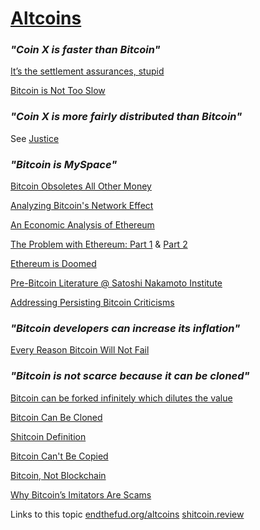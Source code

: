 # [Altcoins](altcoins)

### *"Coin X is faster than Bitcoin"*

[It’s the settlement assurances, stupid](https://medium.com/@nic__carter/its-the-settlement-assurances-stupid-5dcd1c3f4e41)

[Bitcoin is Not Too Slow](https://nakamotoinstitute.org/mempool/bitcoin-is-not-too-slow/)

### *"Coin X is more fairly distributed than Bitcoin"*

See [Justice](#justice)

### *"Bitcoin is MySpace"*

[Bitcoin Obsoletes All Other Money](https://nakamotoinstitute.org/mempool/bitcoin-obsoletes-all-other-money/)

[Analyzing Bitcoin's Network Effect](https://www.lynalden.com/bitcoins-network-effect/)

[An Economic Analysis of Ethereum](https://www.lynalden.com/ethereum-analysis/)

[The Problem with Ethereum: Part 1](https://tomerstrolight.medium.com/the-problem-with-ethereum-af9692f4af95) & [Part 2](https://tomerstrolight.medium.com/the-problem-with-ethereum-part-2-a55f9170f7e7)

[Ethereum is Doomed](https://nakamotoinstitute.org/mempool/ethereum-is-doomed/)

[Pre-Bitcoin Literature @ Satoshi Nakamoto Institute](https://nakamotoinstitute.org/literature/)

[Addressing Persisting Bitcoin Criticisms](https://www.fidelitydigitalassets.com/articles/addressing-bitcoin-criticisms)

### *"Bitcoin developers can increase its inflation"*

[Every Reason Bitcoin Will Not Fail](https://safehodl.github.io/failure/#scarcity-can-be-changed)

### *"Bitcoin is not scarce because it can be cloned"*

[Bitcoin can be forked infinitely which dilutes the value](https://safehodl.github.io/failure/#can-be-forked-infinitely)

[Bitcoin Can Be Cloned](https://casebitcoin.com/critiques/bitcoin-can-be-cloned)

[Shitcoin Definition](https://github.com/libbitcoin/libbitcoin-system/wiki/Shitcoin-Definition)

[Bitcoin Can't Be Copied](https://nakamotoinstitute.org/mempool/bitcoin-cant-be-copied/)

[Bitcoin, Not Blockchain](https://nakamotoinstitute.org/mempool/bitcoin-not-blockchain/)

[Why Bitcoin’s Imitators Are Scams](https://tomerstrolight.medium.com/why-bitcoins-imitators-are-scams-e38fab4c78ba)

Links to this topic [endthefud.org/altcoins](https://endthefud.org/altcoins) [shitcoin.review](http://shitcoin.review)
